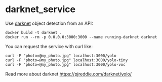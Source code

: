 # darknet_service

Use [darknet](https://pjreddie.com/darknet/yolo/) object detection from an API:

```shell
docker build -t darknet .
docker run --rm -p 0.0.0.0:3000:3000 --name running-darknet darknet
```

You can request the service with curl like:

```shell
curl -F "photo=@my_photo.jpg" localhost:3000/yolo
curl -F "photo=@my_photo.jpg" localhost:3000/yolo-tiny
curl -F "photo=@my_photo.jpg" localhost:3000/yolo-voc
```

Read more about darknet <https://pjreddie.com/darknet/yolo/>